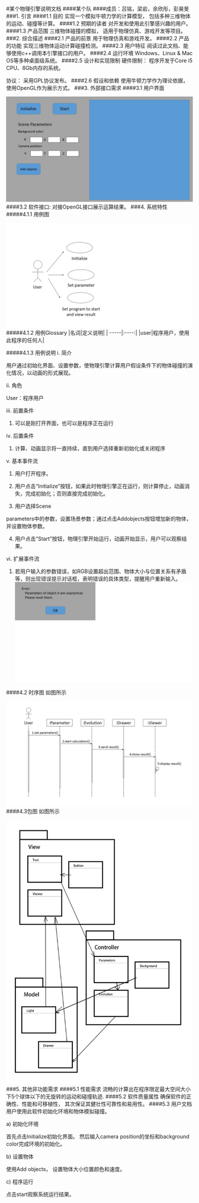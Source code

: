 #某个物理引擎说明文档
####某个队
####成员：吕铭，梁岩，余欣彤，彭昊旻
###1. 引言
####1.1 目的
实现一个模拟牛顿力学的计算模型， 包括多种三维物体的运动、碰撞等计算。
####1.2 预期的读者
对开发和使用此引擎感兴趣的用户。
####1.3 产品范围
三维物体碰撞的模拟， 适用于物理仿真、游戏开发等项目。
###2. 综合描述
####2.1 产品的前景
用于物理仿真和游戏开发。
####2.2 产品的功能
实现三维物体运动计算碰撞检测。
####2.3 用户特征
阅读过此文档、能够使用c++调用本引擎接口的用户。
####2.4 运行环境
Windows、Linux & Mac OS等多种桌面级系统。
####2.5 设计和实现限制
硬件限制： 程序开发于Core i5 CPU、8Gb内存的系统。

协议： 采用GPL协议发布。
####2.6 假设和依赖
使用牛顿力学作为理论依据，使用OpenGL作为展示方式。
###3. 外部接口需求
####3.1 用户界面

![图 1 用户界面](./.pic1.jpg)
####3.2 软件接口: 
对接OpenGL接口展示运算结果。
###4. 系统特性
#####4.1.1 用例图

![图2 用例图](./.pic2.jpg)
#####4.1.2 用例Glossary
|名词|定义说明|
| -----|:----:|
|user|程序用户，使用此程序的任何人|

#####4.1.3 用例说明
i. 简介

用户通过初始化界面、设置参数，使物理引擎计算用户假设条件下的物体碰撞的演化情况，以动画的形式展现。

ii. 角色

User：程序用户

iii. 前置条件

1) 可以是刚打开界面，也可以是程序正在运行

iv. 后置条件

1) 计算、动画显示将一直持续，直到用户选择重新初始化或关闭程序

v. 基本事件流

1) 用户打开程序。

2) 用户点击“Initialize”按钮，如果此时物理引擎正在运行，则计算停止，动画消失，完成初始化；否则直接完成初始化。

3) 用户选择Scene

parameters中的参数，设置场景参数；通过点击Addobjects按钮增加新的物体，并设置物体参数。

4) 用户点击“Start”按钮，物理引擎开始运行，动画开始显示，用户可以观察结果。

vi. 扩展事件流

1) 若用户输入的参数错误，如RGB设置超出范围、物体大小与位置关系有矛盾等，则出现错误提示对话框，表明错误的具体类型，提醒用户重新输入。
![图3 错误提示框](./.pic3.jpg)


####4.2 时序图
如图所示

![图4 时序图](./.pic4.jpg)
####4.3包图
如图所示

![图5 包图](./.pic5.jpg)
###5. 其他非功能需求
####5.1 性能需求
 流畅的计算出在程序限定最大空间大小下5个球体以下的无旋转的运动和碰撞轨迹.
####5.2 软件质量属性
确保软件的正确性、性能和可移植性， 其次保证其健壮性可靠性和易用性。
####5.3 用户文档
用户使用此软件初始化环境和物体模拟碰撞。

a) 初始化环境

首先点击Initialize初始化界面。 然后输入camera position的坐标和background color完成环境的初始化。

b) 设置物体

使用Add objects， 设置物体大小位置颜色和速度。

c) 程序运行

点击start观察系统运行结果。

